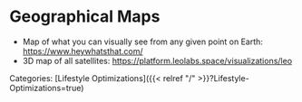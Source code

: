 # Geographical Maps

 - Map of what you can visually see from any given point on Earth:
   https://www.heywhatsthat.com/
 - 3D map of all satellites: https://platform.leolabs.space/visualizations/leo

Categories: [Lifestyle Optimizations]({{< relref "/" >}}?Lifestyle-Optimizations=true)